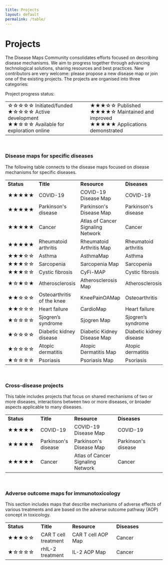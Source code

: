 ```yaml
---
title: Projects
layout: default
permalink: /table/
---
```


# Projects
        
The Disease Maps Community consolidates efforts focused on describing disease mechanisms. We aim to progress together through advancing technological solutions, sharing resources and best practices. New contributors are very welcome: please propose a new disease map or join one of the existing projects. The projects are organised into three categories:  

Project progress status:
<table>
<tr style="height: 20px;">
<td style="width: 320px;">
&#9734;&#9734;&#9734;&#9734;&#9734; Initiated/funded<br />
&#9733;&#9734;&#9734;&#9734;&#9734; Active development<br />
&#9733;&#9733;&#9734;&#9734;&#9734; Available for exploration online 
</td>
<td style="width: 0px;"> </td>
<td style="width: 320px;"> 
&#9733;&#9733;&#9733;&#9734;&#9734; Published<br />
&#9733;&#9733;&#9733;&#9733;&#9734; Maintained and improved<br />  
&#9733;&#9733;&#9733;&#9733;&#9733; Applications demonstrated
</td>
</tr>
</table>

<br />

### Disease maps for specific diseases

The following table connects to the disease maps focused on disease mechanisms for specific diseases.

<table>
        <tr>
        <td style="width: 80px;"><strong>Status</strong></td>
        <td style="width: 140px;"><strong>Title</strong></td>
        <td style="width: 200px;"><strong>Resource</strong></td>
        <td style="width: 220px;"><strong>Diseases</strong></td>
</tr>
        <tr>
        <td>&#9733;&#9733;&#9733;&#9733;&#9733;</td>
        <td>COVID-19</td>
        <td>COVID-19 Disease Map</td>
        <td>COVID-19</td>
</tr>
        <tr>
        <td>&#9733;&#9733;&#9733;&#9733;&#9733;</td>
        <td>Parkinson's disease</td>
        <td>Parkinson's Disease Map</td>
        <td>Parkinson's disease</td>
</tr>
        <tr>
        <td>&#9733;&#9733;&#9733;&#9733;&#9733;</td>
        <td>Cancer</td>
        <td>Atlas of Cancer Signaling Network</td>
        <td>Cancer</td>
</tr>
        <tr>
        <td>&#9733;&#9733;&#9733;&#9733;&#9733;</td>
        <td>Rheumatoid arthritis</td>
        <td>Rheumatoid Arthritis Map</td>
        <td>Rheumatoid arthritis</td>
</tr>
        <tr>
        <td>&#9733;&#9733;&#9733;&#9734;&#9734;</td>
        <td>Asthma</td>
        <td>AsthmaMap</td>
        <td>Asthma</td>
</tr>
        <tr>
        <td>&#9733;&#9733;&#9733;&#9734;&#9734;</td>
        <td>Sarcopenia</td>
        <td>Sarcopenia Map</td>
        <td>Sarcopenia</td>
</tr>
        <tr>
        <td>&#9733;&#9733;&#9733;&#9734;&#9734;</td>
        <td>Cystic fibrosis</td>
        <td>CyFi-MAP</td>
        <td>Cystic fibrosis</td>
</tr>
        <tr>
        <td>&#9733;&#9734;&#9733;&#9734;&#9733;</td>
        <td>Atherosclerosis</td>
        <td>Atherosclerosis Map</td>
        <td>Atherosclerosis</td>
</tr>
        <tr>
        <td>&#9733;&#9733;&#9734;&#9734;&#9734;</td>
        <td>Osteoarthritis of the knee</td>
        <td>KneePainOAMap</td>
        <td>Osteoarthritis</td>
</tr>
        <tr>
        <td>&#9733;&#9733;&#9734;&#9734;&#9734;</td>
        <td>Heart failure</td>
        <td>CardioMap</td>
        <td>Heart failure</td>
</tr>
        <tr>
        <td>&#9733;&#9734;&#9734;&#9734;&#9734;</td>
        <td>Sjogren’s syndrome</td>
        <td>Sjogren Map</td>
        <td>Sjogren’s syndrome</td>
</tr>
        <tr>
        <td>&#9733;&#9734;&#9734;&#9734;&#9734;</td>
        <td>Diabetic kidney disease</td>
        <td>Diabetic Kidney Disease Map</td>
        <td>Diabetic kidney disease</td>
</tr>
        <tr>
        <td>&#9733;&#9734;&#9734;&#9734;&#9734;</td>
        <td>Atopic dermatitis</td>
        <td>Atopic Dermatitis Map</td>
        <td>Atopic dermatitis</td>
</tr>
        <tr>
        <td>&#9733;&#9734;&#9734;&#9734;&#9734;</td>
        <td>Psoriasis</td>
        <td>Psoriasis Map</td>
        <td>Psoriasis</td>
</tr>
</table>

<br />

### Cross-disease projects

This table includes projects that focus on shared mechanisms of two or more diseases, interactions between two or more diseases, or broader aspects applicable to many diseases.

<table>
<tr>
        <td style="width: 100px;"><strong>Status</strong></td>
        <td style="width: 100px;"><strong>Title</strong></td>
        <td style="width: 200px;"><strong>Resource</strong></td>
        <td style="width: 240px;"><strong>Diseases</strong></td>
</tr>
<tr>
        <td>&#9733;&#9733;&#9733;&#9733;&#9733;</td>
        <td>COVID-19</td>
        <td>COVID-19 Disease Map</td>
        <td>COVID-19</td>
</tr>
<tr>
        <td>&#9733;&#9733;&#9733;&#9733;&#9733;</td>
        <td>Parkinson's disease</td>
        <td>Parkinson's Disease Map</td>
        <td>Parkinson's disease</td>
</tr>
<tr>
        <td>&#9733;&#9733;&#9733;&#9733;&#9733;</td>
        <td>Cancer</td>
        <td>Atlas of Cancer Signaling Network</td>
        <td>Cancer</td>
</tr>
</table>

<br />

### Adverse outcome maps for immunotoxicology

This section includes maps that describe mechanisms of adverse effects of various treatments and are based on the adverse outcome pathway (AOP) concept in toxicology.  

<table>
<tr>
        <td style="width: 100px;"><strong>Status</strong></td>
        <td style="width: 100px;"><strong>Title</strong></td>
        <td style="width: 200px;"><strong>Resource</strong></td>
        <td style="width: 240px;"><strong>Diseases</strong></td>
</tr>
<tr>
        <td>&#9733;&#9733;&#9733;&#9734;&#9734;</td>
        <td>CAR T cell treatment</td>
        <td>CAR T cell AOP Map</td>
        <td>Cancer</td>
</tr>
<tr>
        <td>&#9733;&#9734;&#9734;&#9734;&#9734;</td>
        <td>rhIL-2 treatment</td>
        <td>IL-2 AOP Map</td>
        <td>Cancer</td>
</tr>
</table>

